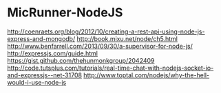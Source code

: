 MicRunner-NodeJS
================
http://coenraets.org/blog/2012/10/creating-a-rest-api-using-node-js-express-and-mongodb/
http://book.mixu.net/node/ch5.html
http://www.benfarrell.com/2013/09/30/a-supervisor-for-node-js/
http://expressjs.com/guide.html
https://gist.github.com/thehunmonkgroup/2042409
http://code.tutsplus.com/tutorials/real-time-chat-with-nodejs-socket-io-and-expressjs--net-31708
http://www.toptal.com/nodejs/why-the-hell-would-i-use-node-js
